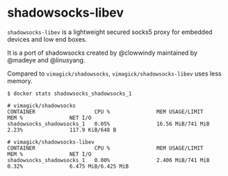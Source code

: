 shadowsocks-libev
=================

`shadowsocks-libev` is a lightweight secured socks5 proxy for embedded devices and low end boxes.

It is a port of shadowsocks created by @clowwindy maintained by @madeye and @linusyang.

Compared to `vimagick/shadowsocks`, `vimagick/shadowsocks-libev` uses less memory.

```
$ docker stats shadowsocks_shadowsocks_1

# vimagick/shadowsocks
CONTAINER                   CPU %               MEM USAGE/LIMIT     MEM %               NET I/O
shadowsocks_shadowsocks_1   0.05%               16.56 MiB/741 MiB   2.23%               117.9 KiB/648 B

# vimagick/shadowsocks-libev
CONTAINER                   CPU %               MEM USAGE/LIMIT     MEM %               NET I/O
shadowsocks_shadowsocks_1   0.00%               2.406 MiB/741 MiB   0.32%               6.475 MiB/6.425 MiB
```
